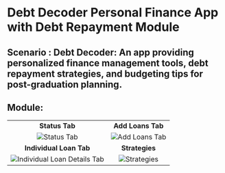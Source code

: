 # Debt Decoder Personal Finance App with Debt Repayment Module

## Scenario : Debt Decoder: An app providing personalized finance management tools, debt repayment strategies, and budgeting tips for post-graduation planning.

## Module:<br>
<table>
  <tr>
    <td align="center"><strong>Status Tab</strong></td>
    <td align="center"><strong>Add Loans Tab</strong></td>
  </tr>
  <tr>
    <td align="center">
      <img src="https://github.com/Bernardbyy/DebtDecoder/assets/75737130/33161bf1-8ce4-4312-a3fb-1fd8972767a0" alt="Status Tab">
    </td>
    <td align="center">
      <img src="https://github.com/Bernardbyy/DebtDecoder/assets/75737130/a4a72b7b-bdff-4136-b9a8-52912b5165e9" alt="Add Loans Tab">
    </td>
  </tr>
  <tr>
    <td align="center"><strong>Individual Loan Tab</strong></td>
    <td align="center"><strong>Strategies</strong></td>
  </tr>
  <tr>
    <td align="center">
      <img src="https://github.com/Bernardbyy/DebtDecoder/assets/75737130/423b7dc2-e91a-4e12-a4cd-f09589b285d9" alt="Individual Loan Details Tab">
    </td>
    <td align="center">
      <img src="https://github.com/Bernardbyy/DebtDecoder/assets/75737130/0792b6f5-62e6-439b-9a68-af6ecf22b3df" alt="Strategies">
    </td>
  </tr>
</table>




